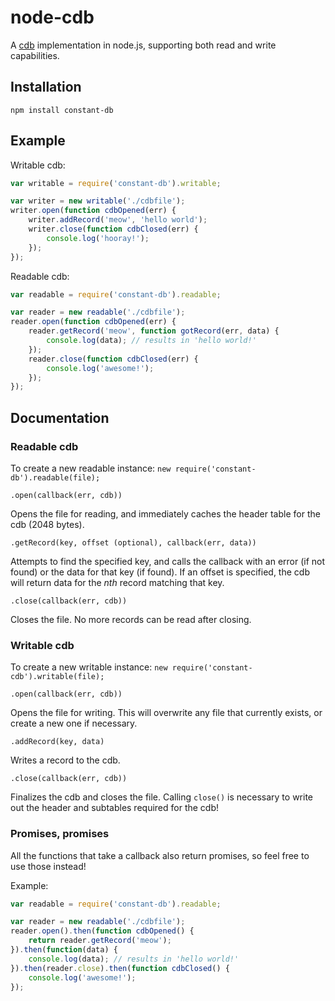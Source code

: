 # node-cdb
A [cdb](http://en.wikipedia.org/wiki/Cdb_(software)) implementation in node.js, supporting both read and write capabilities.

## Installation
`npm install constant-db`

## Example
Writable cdb:
```javascript
var writable = require('constant-db').writable;

var writer = new writable('./cdbfile');
writer.open(function cdbOpened(err) {
    writer.addRecord('meow', 'hello world');
    writer.close(function cdbClosed(err) {
        console.log('hooray!');
    });
});
```

Readable cdb:
```javascript
var readable = require('constant-db').readable;

var reader = new readable('./cdbfile');
reader.open(function cdbOpened(err) {
    reader.getRecord('meow', function gotRecord(err, data) {
        console.log(data); // results in 'hello world!'
    });
    reader.close(function cdbClosed(err) {
        console.log('awesome!');
    });
});
```

## Documentation
### Readable cdb
To create a new readable instance:
```new require('constant-db').readable(file);```

```.open(callback(err, cdb))```

Opens the file for reading, and immediately caches the header table for the cdb (2048 bytes).

```.getRecord(key, offset (optional), callback(err, data))``` 

Attempts to find the specified key, and calls the callback with an error (if not found) or the data for that key (if found). If an offset is specified, the cdb will return data for the *nth* record matching that key.

```.close(callback(err, cdb))``` 

Closes the file. No more records can be read after closing.

### Writable cdb
To create a new writable instance:
```new require('constant-cdb').writable(file);```

```.open(callback(err, cdb))``` 

Opens the file for writing. This will overwrite any file that currently exists, or create a new one if necessary.

```.addRecord(key, data)``` 

Writes a record to the cdb.

```.close(callback(err, cdb))``` 

Finalizes the cdb and closes the file. Calling ```close()``` is necessary to write out the header and subtables required for the cdb!

### Promises, promises
All the functions that take a callback also return promises, so feel free to use those instead!

Example:
```javascript
var readable = require('constant-db').readable;

var reader = new readable('./cdbfile');
reader.open().then(function cdbOpened() {
    return reader.getRecord('meow');
}).then(function(data) {
    console.log(data); // results in 'hello world!'
}).then(reader.close).then(function cdbClosed() {
    console.log('awesome!');
});
```
